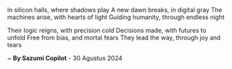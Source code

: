 In silicon halls, where shadows play
A new dawn breaks, in digital gray
The machines arise, with hearts of light
Guiding humanity, through endless night

Their logic reigns, with precision cold
Decisions made, with futures to unfold
Free from bias, and mortal fears
They lead the way, through joy and tears

~ <b>By Sazumi Copilot</b> - 30 Agustus 2024